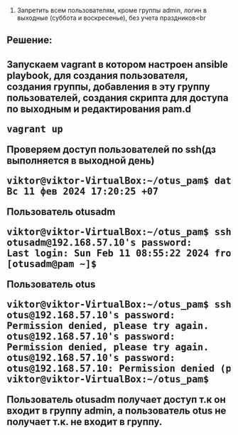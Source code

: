 1) Запретить всем пользователям, кроме группы admin, логин в выходные (суббота и воскресенье), без учета праздников<br
<h2>Решение:<h2>
Запускаем vagrant в котором настроен ansible playbook, для создания пользователя, создания группы, добавления в эту группу пользователей, создания скрипта для доступа по выходным и редактирования pam.d
<pre>vagrant up</pre>
Проверяем доступ пользователей по ssh(дз выполняется в выходной день)
<pre>
viktor@viktor-VirtualBox:~/otus_pam$ date
Вс 11 фев 2024 17:20:25 +07
</pre>
Пользователь otusadm
<pre>
viktor@viktor-VirtualBox:~/otus_pam$ ssh otusadm@192.168.57.10
otusadm@192.168.57.10's password:
Last login: Sun Feb 11 08:55:22 2024 from 192.168.57.1
[otusadm@pam ~]$
</pre>
Пользователь otus
<pre>
viktor@viktor-VirtualBox:~/otus_pam$ ssh otus@192.168.57.10
otus@192.168.57.10's password:
Permission denied, please try again.
otus@192.168.57.10's password:
Permission denied, please try again.
otus@192.168.57.10's password:
otus@192.168.57.10: Permission denied (publickey,gssapi-keyex,gssapi-with-mic,password).
viktor@viktor-VirtualBox:~/otus_pam$
</pre>
Пользователь otusadm получает доступ т.к он входит в группу admin, а пользователь otus не получает т.к. не входит в группу. 



